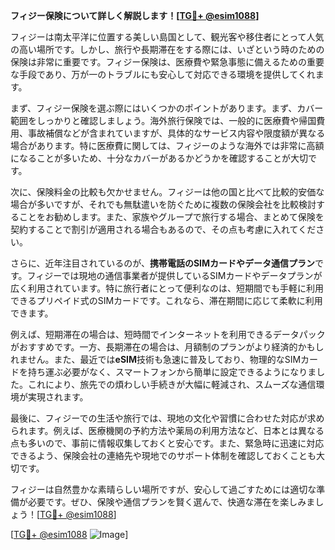 **フィジー保険について詳しく解説します！[[TG💪+ @esim1088](https://t.me/s/esim1088)]**

フィジーは南太平洋に位置する美しい島国として、観光客や移住者にとって人気の高い場所です。しかし、旅行や長期滞在をする際には、いざという時のための保険は非常に重要です。フィジー保険は、医療費や緊急事態に備えるための重要な手段であり、万が一のトラブルにも安心して対応できる環境を提供してくれます。

まず、フィジー保険を選ぶ際にはいくつかのポイントがあります。まず、カバー範囲をしっかりと確認しましょう。海外旅行保険では、一般的に医療費や帰国費用、事故補償などが含まれていますが、具体的なサービス内容や限度額が異なる場合があります。特に医療費に関しては、フィジーのような海外では非常に高額になることが多いため、十分なカバーがあるかどうかを確認することが大切です。

次に、保険料金の比較も欠かせません。フィジーは他の国と比べて比較的安価な場合が多いですが、それでも無駄遣いを防ぐために複数の保険会社を比較検討することをお勧めします。また、家族やグループで旅行する場合、まとめて保険を契約することで割引が適用される場合もあるので、その点も考慮に入れてください。

さらに、近年注目されているのが、**携帯電話のSIMカードやデータ通信プラン**です。フィジーでは現地の通信事業者が提供しているSIMカードやデータプランが広く利用されています。特に旅行者にとって便利なのは、短期間でも手軽に利用できるプリペイド式のSIMカードです。これなら、滞在期間に応じて柔軟に利用できます。

例えば、短期滞在の場合は、短時間でインターネットを利用できるデータパックがおすすめです。一方、長期滞在の場合は、月額制のプランがより経済的かもしれません。また、最近では**eSIM**技術も急速に普及しており、物理的なSIMカードを持ち運ぶ必要がなく、スマートフォンから簡単に設定できるようになりました。これにより、旅先での煩わしい手続きが大幅に軽減され、スムーズな通信環境が実現されます。

最後に、フィジーでの生活や旅行では、現地の文化や習慣に合わせた対応が求められます。例えば、医療機関の予約方法や薬局の利用方法など、日本とは異なる点も多いので、事前に情報収集しておくと安心です。また、緊急時に迅速に対応できるよう、保険会社の連絡先や現地でのサポート体制を確認しておくことも大切です。

フィジーは自然豊かな素晴らしい場所ですが、安心して過ごすためには適切な準備が必要です。ぜひ、保険や通信プランを賢く選んで、快適な滞在を楽しみましょう！[[TG💪+ @esim1088](https://t.me/s/esim1088)]

[[TG💪+ @esim1088](https://t.me/s/esim1088) ![Image](https://i.postimg.cc/Y0z9fWf4/image.png)]